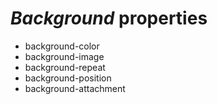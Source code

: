 # _Background_ properties
* background-color
* background-image
* background-repeat
* background-position
* background-attachment
